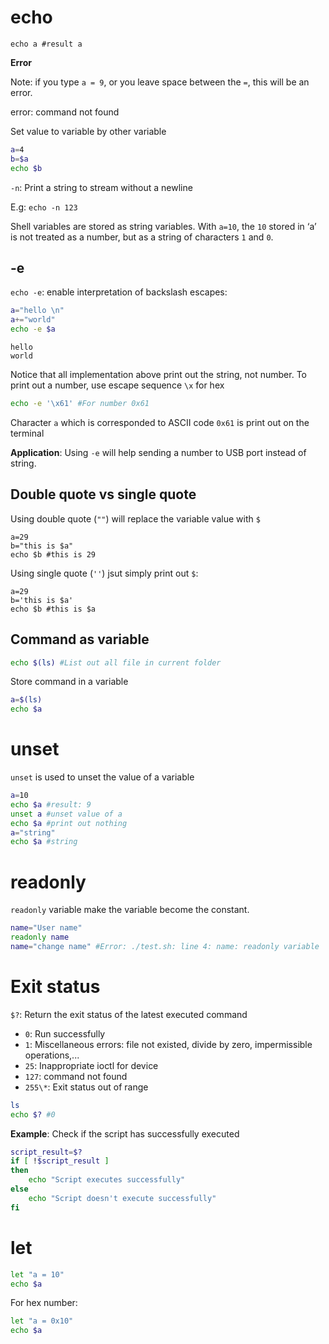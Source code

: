 # echo

```shell
echo a #result a
```

**Error**

Note: if you type ``a = 9``, or you leave space between the ``=``, this will be an error.

error: command not found

Set value to variable by other variable

```sh
a=4
b=$a
echo $b
```

``-n``: Print a string to stream without a newline

E.g: ``echo -n 123``

Shell variables are stored as string variables. With ``a=10``, the ``10`` stored in ‘a’ is not treated as a number, but as a string of characters ``1`` and ``0``.

## -e

``echo -e``: enable interpretation of backslash escapes:

```sh
a="hello \n"
a+="world"
echo -e $a
```
```
hello
world
```

Notice that all implementation above print out the string, not number. To print out a number, use escape sequence ``\x`` for hex

```sh
echo -e '\x61' #For number 0x61
```

Character ``a`` which is corresponded to ASCII code ``0x61`` is print out on the terminal

**Application**: Using ``-e`` will help sending a number to USB port instead of string.

## Double quote vs single quote

Using double quote (``""``) will replace the variable value with ``$``

```shell
a=29
b="this is $a"
echo $b #this is 29
```

Using single quote (``''``) jsut simply print out ``$``:

```shell
a=29
b='this is $a'
echo $b #this is $a
```

## Command as variable

```sh
echo $(ls) #List out all file in current folder
```

Store command in a variable

```sh
a=$(ls)
echo $a
```

# unset

``unset`` is used to unset the value of a variable

```sh
a=10
echo $a #result: 9
unset a #unset value of a
echo $a #print out nothing
a="string"
echo $a #string
```

# readonly

``readonly`` variable make the variable become the constant.

```sh
name="User name"
readonly name
name="change name" #Error: ./test.sh: line 4: name: readonly variable
```

# Exit status

``$?``: Return the exit status of the latest executed command

* ``0``: Run successfully
* ``1``: Miscellaneous errors: file not existed, divide by zero, impermissible operations,...
* ``25``:	Inappropriate ioctl for device
* ``127``: command not found
* ``255\*``: Exit status out of range

```sh
ls
echo $? #0
```

**Example**: Check if the script has successfully executed

```sh
script_result=$?
if [ !$script_result ] 
then
    echo "Script executes successfully"
else
    echo "Script doesn't execute successfully"
fi
```

# let

```sh
let "a = 10"
echo $a
```

For hex number:

```sh
let "a = 0x10"
echo $a
```